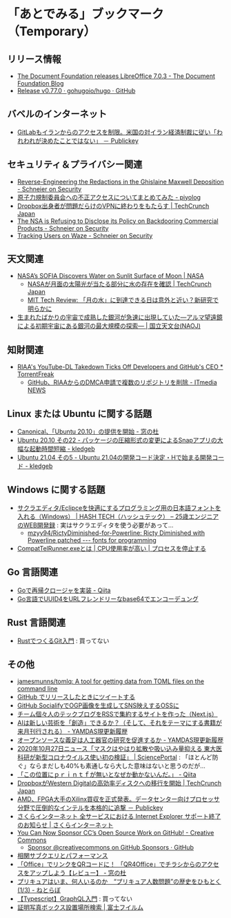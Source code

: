 # 「あとでみる」ブックマーク（Temporary）

## リリース情報

- [The Document Foundation releases LibreOffice 7.0.3 - The Document Foundation Blog](https://blog.documentfoundation.org/blog/2020/10/29/libreoffice-703/)
- [Release v0.77.0 · gohugoio/hugo · GitHub](https://github.com/gohugoio/hugo/releases/tag/v0.77.0)

## バベルのインターネット

- [GitLabもイランからのアクセスを制限。米国の対イラン経済制裁に従い「われわれが決めたことではない」 － Publickey](https://www.publickey1.jp/blog/20/gitlab_813.html)

## セキュリティ＆プライバシー関連

- [Reverse-Engineering the Redactions in the Ghislaine Maxwell Deposition - Schneier on Security](https://www.schneier.com/blog/archives/2020/10/reverse-engineering-the-redactions-in-the-ghislaine-maxwell-deposition.html)
- [原子力規制委員会への不正アクセスについてまとめてみた - piyolog](https://piyolog.hatenadiary.jp/entry/2020/10/28/120000)
- [Dropbox出身者が問題だらけのVPNに終わりをもたらす  |  TechCrunch Japan](https://jp.techcrunch.com/2020/10/29/https-techcrunch-com-2020-10-28-twingate-series-a/)
- [The NSA is Refusing to Disclose its Policy on Backdooring Commercial Products - Schneier on Security](https://www.schneier.com/blog/archives/2020/10/the-nsa-is-refusing-to-disclose-its-policy-on-backdooring-commercial-products.html)
- [Tracking Users on Waze - Schneier on Security](https://www.schneier.com/blog/archives/2020/10/tracking-users-on-waze.html)

## 天文関連

- [NASA’s SOFIA Discovers Water on Sunlit Surface of Moon | NASA](https://www.nasa.gov/press-release/nasa-s-sofia-discovers-water-on-sunlit-surface-of-moon/)
    - [NASAが月面の太陽光が当たる部分に水の存在を確認  |  TechCrunch Japan](https://jp.techcrunch.com/2020/10/27/2020-10-26-nasa-discovers-water-on-the-surface-of-the-sunlit-portion-of-the-moon/)
    - [MIT Tech Review: 「月の水」に到達できる日は意外と近い？新研究で明らかに](https://www.technologyreview.jp/s/223347/water-on-the-moon-should-be-more-accessible-than-we-thought/)
- [生まれたばかりの宇宙で成熟した銀河が急速に出現していた―アルマ望遠鏡による初期宇宙にある銀河の最大規模の探索― | 国立天文台(NAOJ)](https://www.nao.ac.jp/news/science/2020/20201028-alma.html)

## 知財関連

- [RIAA's YouTube-DL Takedown Ticks Off Developers and GitHub's CEO * TorrentFreak](https://torrentfreak.com/riaas-youtube-dl-takedown-ticks-of-developers-and-githubs-ceo-201027/)
    - [GitHub、RIAAからのDMCA申請で複数のリポジトリを削除 - ITmedia NEWS](https://www.itmedia.co.jp/news/articles/2010/26/news064.html)

## Linux または Ubuntu に関する話題

- [Canonical、「Ubuntu 20.10」の提供を開始 - 窓の杜](https://forest.watch.impress.co.jp/docs/news/1285131.html)
- [Ubuntu 20.10 その22 - パッケージの圧縮形式の変更によるSnapアプリの大幅な起動時間短縮 - kledgeb](https://kledgeb.blogspot.com/2020/10/ubuntu-2010-22-snap.html)
- [Ubuntu 21.04 その5 - Ubuntu 21.04の開発コード決定・Hで始まる開発コード - kledgeb](https://kledgeb.blogspot.com/2020/10/ubuntu-2104-5-ubuntu-2104h.html)

## Windows に関する話題

- [サクラエディタ/Eclipceを快適にするプログラミング用の日本語フォントを入れる（Windows） | HASH TECH（ハッシュテック） – 25歳エンジニアのWEB開発録](https://t-hsn.com/tech/201812/texteditor-font/) : 実はサクラエディタを使う必要があって...
    - [mzyy94/RictyDiminished-for-Powerline: Ricty Diminished with Powerline patched --- fonts for programming](https://github.com/mzyy94/RictyDiminished-for-Powerline)
- [CompatTelRunner.exeとは | CPU使用率が高い | プロセスを停止する](http://tooljp.com/Windows10/doc/process/html/CompatTelRunner.exe.html)

## Go 言語関連

- [Goで再帰クロージャを実装 - Qiita](https://qiita.com/yoshii0110/items/56a808d63f6dd7fa2baf)
- [Go言語でUUID4をURLフレンドリーなbase64でエンコーデュング](https://zenn.dev/purratto/articles/abcc4c8bb5660f1b3bca)

## Rust 言語関連

- [RustでつくるGit入門](https://zenn.dev/uzimaru0000/books/impl-git-in-rust) : 買ってない

## その他

- [jamesmunns/tomlq: A tool for getting data from TOML files on the command line](https://github.com/jamesmunns/tomlq)
- [GitHub でリリースしたときにツイートする](https://zenn.dev/snowcait/articles/514254f40e356d78c144)
- [GitHub SocialifyでOGP画像を生成してSNS映えするOSSに](https://zenn.dev/ryo_kawamata/articles/introduction-socialify)
- [チーム個々人のテックブログをRSSで集約するサイトを作った（Next.js）](https://zenn.dev/catnose99/articles/cb72a73368a547756862)
- [AIは新しい芸術を「創造」できるか？（そして、それをテーマにする書籍が来月刊行される） - YAMDAS現更新履歴](https://yamdas.hatenablog.com/entry/20201026/ai-and-creativity)
- [オープンソースな義足は人工器官の研究を促進するか - YAMDAS現更新履歴](https://yamdas.hatenablog.com/entry/20201026/opensource-bionicleg)
- [2020年10月27日ニュース「マスクはやはり拡散や吸い込み量抑える 東大医科研が新型コロナウイルス使い初の検証」 | SciencePortal](https://scienceportal.jst.go.jp/news/newsflash_review/newsflash/2020/10/20201027_01.html) : 「ほとんど防ぐ」ならまだしも40%も素通しなら大した意味はないと思うのだが...
- [「この位置にｐｒｉｎｔｆが無いとなぜか動かないんだ。」 - Qiita](https://qiita.com/fujitanozomu/items/8b7d9e4e51baf0764dfc)
- [DropboxがWestern Digitalの高効率ディスクへの移行を開始  |  TechCrunch Japan](https://jp.techcrunch.com/2020/10/27/2020-10-26-dropbox-begins-shift-to-high-efficiency-western-digital-shingled-magnetic-recording-disks/)
- [AMD、FPGA大手のXilinx買収を正式発表。データセンター向けプロセッサ分野で圧倒的なインテルを本格的に追撃 － Publickey](https://www.publickey1.jp/blog/20/amdfpgaxilinx.html)
- [さくらインターネット 全サービスにおける Internet Explorer サポート終了のお知らせ | さくらインターネット](https://www.sakura.ad.jp/information/announcements/2020/10/29/1968205310/)
- [You Can Now Sponsor CC’s Open Source Work on GitHub! - Creative Commons](https://creativecommons.org/2020/10/27/sponsor-cc-open-source-work-github/)
    - [Sponsor @creativecommons on GitHub Sponsors · GitHub](https://github.com/sponsors/creativecommons)
- [相関サブクエリとパフォーマンス](https://zenn.dev/kou_row_line/articles/6acb7d888c9f32749c41)
- [「Office」でリンクをQRコードに！ 「QR4Office」でチラシからのアクセスをアップしよう【レビュー】 - 窓の杜](https://forest.watch.impress.co.jp/docs/review/1286180.html)
- [プリキュアはいま、何人いるのか　“プリキュア人数問題”の歴史をひもとく (1/3) - ねとらぼ](https://nlab.itmedia.co.jp/nl/articles/2009/24/news039.html)
- [【Typescript】GraphQL入門](https://zenn.dev/nekoniki/books/e2f5be82d54e5acac306) : 買ってない
- [証明写真ボックス設置場所検索 | 富士フイルム](https://as.chizumaru.com/ffdips/top?account=ffdips)

<!-- eof -->
